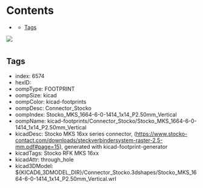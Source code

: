 



Contents
========

* [](#)
	* [Tags](#tags)
  
![][im]
# 

## Tags

- index: 6574
- hexID: 
- oompType: FOOTPRINT
- oompSize: kicad
- oompColor: kicad-footprints
- oompDesc: Connector_Stocko
- oompIndex: Stocko_MKS_1664-6-0-1414_1x14_P2.50mm_Vertical
- oompName: kicad-footprints/Connector_Stocko/Stocko_MKS_1664-6-0-1414_1x14_P2.50mm_Vertical
- kicadDesc: Stocko MKS 16xx series connector, (https://www.stocko-contact.com/downloads/steckverbindersystem-raster-2,5-mm.pdf#page=15), generated with kicad-footprint-generator
- kicadTags: Stocko RFK MKS 16xx
- kicadAttr: through_hole
- kicad3DModel: ${KICAD6_3DMODEL_DIR}/Connector_Stocko.3dshapes/Stocko_MKS_1664-6-0-1414_1x14_P2.50mm_Vertical.wrl



[im]: image.png
